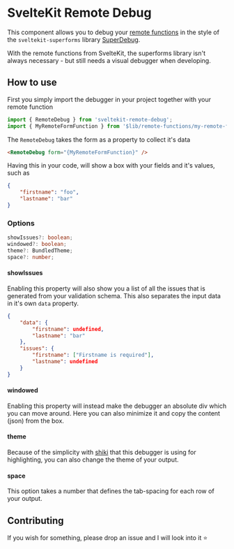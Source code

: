 # SvelteKit Remote Debug

This component allows you to debug your [remote functions](https://svelte.dev/docs/kit/remote-functions#form) in the style of the `sveltekit-superforms` library [SuperDebug](https://www.npmjs.com/package/sveltekit-remote-debug).

With the remote functions from SvelteKit, the superforms library isn't always necessary - but still needs a visual debugger when developing.

## How to use

First you simply import the debugger in your project together with your remote function

```ts
import { RemoteDebug } from 'sveltekit-remote-debug';
import { MyRemoteFormFunction } from '$lib/remote-functions/my-remote-form-function.ts';
```

The `RemoteDebug` takes the form as a property to collect it's data

```html
<RemoteDebug form="{MyRemoteFormFunction}" />
```

Having this in your code, will show a box with your fields and it's values, such as

```json
{
	"firstname": "foo",
	"lastname": "bar"
}
```

### Options

```ts
showIssues?: boolean;
windowed?: boolean;
theme?: BundledTheme;
space?: number;
```

#### showIssues

Enabling this property will also show you a list of all the issues that is generated from your validation schema. This also separates the input data in it's own `data` property.

```json
{
	"data": {
		"firstname": undefined,
		"lastname": "bar"
	},
	"issues": {
		"firstname": ["Firstname is required"],
		"lastname": undefined
	}
}
```

#### windowed

Enabling this property will instead make the debugger an absolute div which you can move around. Here you can also minimize it and copy the content (json) from the box.

#### theme

Because of the simplicity with [shiki](https://github.com/shikijs/shiki?tab=readme-ov-file) that this debugger is using for highlighting, you can also change the theme of your output.

#### space

This option takes a number that defines the tab-spacing for each row of your output.

## Contributing

If you wish for something, please drop an issue and I will look into it ⭐
